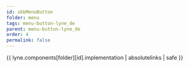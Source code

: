 ```yaml
---
id: sbbMenuButton
folder: menu
tags: menu-button-lyne_de
parent: menu-button-lyne_de
order: 4
permalink: false  
---
```

{{ lyne.components[folder][id].implementation | absolutelinks | safe }}


